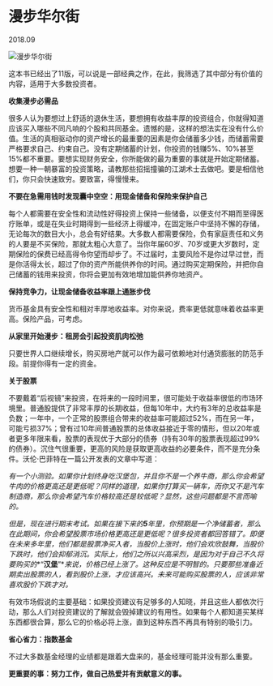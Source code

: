 # 漫步华尔街

2018.09

![漫步华尔街](/images/reading/before2019/huaerjie.jpg)

这本书已经出了11版，可以说是一部经典之作，在此，我筛选了其中部分有价值的内容，适用于大多数投资者。

**收集漫步必需品**

很多人认为要想过上舒适的退休生活，要想拥有收益丰厚的投资组合，你就得知道应该买入哪些不同凡响的个股和共同基金。遗憾的是，这样的想法实在没有什么价值。生活的真相驱动你的资产增长的最重要的因素是你会储蓄多少钱，而储蓄需要严格要求自己、约束自己。没有定期储蓄的计划，你投资的钱赚5%、10%甚至15%都不重要。要想实现财务安全，你所能做的最为重要的事就是开始定期储蓄。想要一种一朝暴富的投资策略，请教那些招摇撞骗的江湖术士去做吧。要是相信他们，你只会快速致穷。要致富，得慢慢来。

**不要在急需用钱时发现囊中空空：用现金储备和保险来保护自己**

每个人都需要在安全性和流动性好得投资上保持一些储备，以便支付不期而至得医疗账单，或是在失业时期得到一些经济上得缓冲，在固定账户中坚持不懈的存储，无论每次的数目大小，总会有好结果。大多数人都需要保险，负有家庭责任和义务的人要是不买保险，那就太粗心大意了。当你年届60岁、70岁或更大岁数时，定期保险的保费已经高得令你望而却步了。不过届时，主要风险不是你过早过世，而是你活得太长，超过了你的资产所能供养你的时间。通过购买定期保险，并把你自己储蓄的钱用来投资，你将会更加有效地增加能供养你地资产。

**保持竞争力，让现金储备收益率跟上通胀步伐**

货币基金具有安全性和相对丰厚地收益率。对你来说，费率更低就意味着收益率更高。保险产品，可考虑。

**从家里开始漫步：租房会引起投资肌肉松弛**

只要世界人口继续增长，购买房地产就可以作为最可依赖地对付通货膨胀的防范手段。前提你得有一定的资金。

**关于股票**

不要戴着“后视镜”来投资，在将来的一段时间里，很可能处于收益率很低的市场环境里。普通股提供了非常丰厚的长期收益，但每10年中，大约有3年的总收益率是负数；一年中，一个正常的股票组合带来的收益率可能超过52%，而在另一年，可能亏损37%；曾有过10年间普通股票的总体收益接近于零的情形，但以20年或者更多年限来看，股票的表现优于大部分的债券（持有30年的股票表现超过99%的债券）。沉住气很重要，更高的风险是获取更高收益的必要条件，而不是充分条件。沃伦·巴菲特在一篇公开发表的文章中写道：

*有一个小测验。如果你计划终身吃汉堡包，并且你不是一个养牛商，那么你会希望牛肉的价格更高还是更低呢？同样的道理，如果你打算买一辆车，而你又不是汽车制造商，那么你会希望汽车价格较高还是较低呢？显然，这些问题都是不言而喻的。*

*但是，现在进行期末考试。如果在接下来的**5**年里，你预期是一个净储蓄者，那么在此期间，你会希望股票市场价格更高还是更低呢？很多投资者都回答错了。即便在未来多年里，他们都是股票净买入者，当股价上涨时，他们会欢欣鼓舞，当股价下跌时，他们会抑郁消沉。实际上，他们之所以兴高采烈，是因为对于自己不久将要购买的**“**汉堡**”**来说，价格已经上涨了。这种反应是不明智的。只要那些准备近期卖出股票的人，看到股价上涨，才应该高兴。未来可能购买股票的人，应该非常喜欢股价下跌才对。*

有效市场假说的主要基础：如果投资建议有足够多的人知晓，并且这些人都依次行动，那么人们对投资建议的了解就会毁掉建议的有用性。如果每个人都知道买某样东西都很合算，那么它的价格必将上涨，直到这种东西不再具有特别的吸引力。

**省心省力：指数基金**

不过大多数基金经理的业绩都是跟着大盘来的，基金经理可能并没有那么重要。

**更重要的事：努力工作，做自己热爱并有贡献意义的事。**

 
